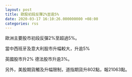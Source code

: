 ```yaml
---
layout: post
title: 歐股初段反彈2%至逾5%
date: 2020-03-17 16:10:26.000000000 +08:00
categories: rss
---
```


歐洲主要股市初段反彈2%至超過5%。

當中西班牙及意大利股市升幅較大，升逾5%

英國股市升2% 德法股市升逾3%。

另外，美股期貨觸及升幅限制，道指期貨升802點，報21063點。
